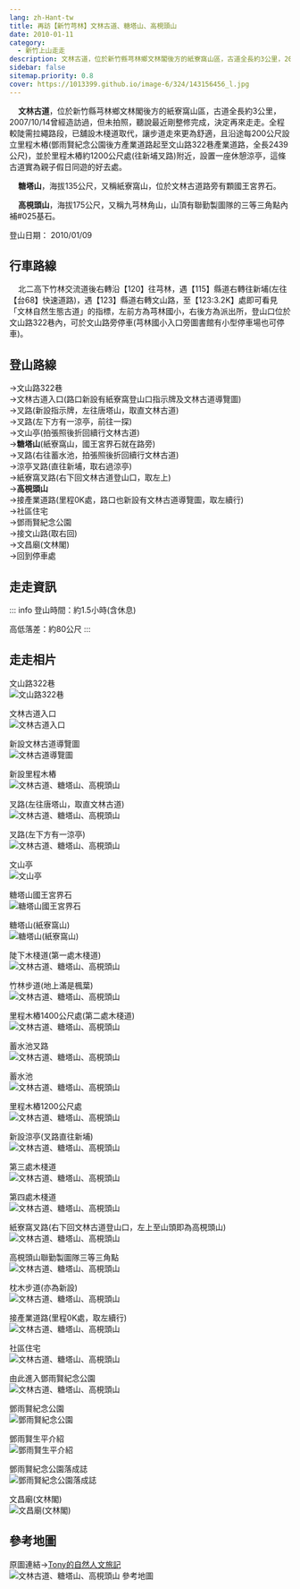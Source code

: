 ```yaml
---
lang: zh-Hant-tw
title: 再訪【新竹芎林】文林古道、糖塔山、高梘頭山
date: 2010-01-11
category: 
  - 新竹上山走走
description: 文林古道，位於新竹縣芎林鄉文林閣後方的紙寮窩山區，古道全長約3公里，2007/10/14曾經造訪過，但未拍照，聽說最近剛整修完成，決定再來走走。全程較陡需拉繩路段，已舖設木棧道取代，讓步道走來更為舒適，並於里程木樁約1200公尺處(往新埔叉路)附近，設置一座休憩涼亭，這條古道實為親子假日同遊的好去處。
sidebar: false
sitemap.priority: 0.8
cover: https://1013399.github.io/image-6/324/143156456_l.jpg
---
```


    **文林古道**，位於新竹縣芎林鄉文林閣後方的紙寮窩山區，古道全長約3公里，2007/10/14曾經造訪過，但未拍照，聽說最近剛整修完成，決定再來走走。全程較陡需拉繩路段，已舖設木棧道取代，讓步道走來更為舒適，且沿途每200公尺設立里程木樁(鄧雨賢紀念公園後方產業道路起至文山路322巷產業道路，全長2439公尺)，並於里程木樁約1200公尺處(往新埔叉路)附近，設置一座休憩涼亭，這條古道實為親子假日同遊的好去處。

<!-- more -->

    **糖塔山**，海拔135公尺，又稱紙寮窩山，位於文林古道路旁有顆國王宮界石。  

    **高梘頭山**，海拔175公尺，又稱九芎林角山，山頂有聯勤製圖隊的三等三角點內補#025基石。

登山日期： 2010/01/09

## 行車路線
    北二高下竹林交流道後右轉沿【120】往芎林，遇【115】縣道右轉往新埔(左往【台68】快速道路)，遇【123】縣道右轉文山路，至【123:3.2K】處即可看見「文林自然生態古道」的指標，左前方為芎林國小，右後方為派出所，登山口位於文山路322巷內，可於文山路旁停車(芎林國小入口旁圖書館有小型停車場也可停車)。

## 登山路線
→文山路322巷  
→文林古道入口(路口新設有紙寮窩登山口指示牌及文林古道導覽圖)  
→叉路(新設指示牌，左往唐塔山，取直文林古道)  
→叉路(左下方有一涼亭，前往一探)  
→文山亭(拍張照後折回續行文林古道)  
→**糖塔山**(紙寮窩山，國王宮界石就在路旁)  
→叉路(右往蓄水池，拍張照後折回續行文林古道)  
→涼亭叉路(直往新埔，取右過涼亭)  
→紙寮窩叉路(右下回文林古道登山口，取左上)  
→**高梘頭山**  
→接產業道路(里程0K處，路口也新設有文林古道導覽圖，取左續行)  
→社區住宅  
→鄧雨賢紀念公園  
→接文山路(取右回)  
→文昌廟(文林閣)  
→回到停車處

## 走走資訊
::: info
登山時間：約1.5小時(含休息)

高低落差：約80公尺
:::

## 走走相片

文山路322巷  
![文山路322巷](https://1013399.github.io/image-6/324/143156095_l.jpg)

文林古道入口  
![文林古道入口](https://1013399.github.io/image-6/324/143156103_l.jpg)

新設文林古道導覽圖  
![文林古道導覽圖](https://1013399.github.io/image-6/324/143156108_l.jpg)

新設里程木樁  
![文林古道、糖塔山、高梘頭山](https://1013399.github.io/image-6/324/143156115_l.jpg)

叉路(左往唐塔山，取直文林古道)  
![文林古道、糖塔山、高梘頭山](https://1013399.github.io/image-6/324/143156123_l.jpg)

叉路(左下方有一涼亭)  
![文林古道、糖塔山、高梘頭山](https://1013399.github.io/image-6/324/143156145_l.jpg)

文山亭  
![文山亭](https://1013399.github.io/image-6/324/143156131_l.jpg)

糖塔山國王宮界石  
![糖塔山國王宮界石](https://1013399.github.io/image-6/324/143156150_l.jpg)

糖塔山(紙寮窩山)  
![糖塔山(紙寮窩山)](https://1013399.github.io/image-6/324/143156209_l.jpg)

陡下木棧道(第一處木棧道)  
![文林古道、糖塔山、高梘頭山](https://1013399.github.io/image-6/324/143156212_l.jpg)

竹林步道(地上滿是楓葉)  
![文林古道、糖塔山、高梘頭山](https://1013399.github.io/image-6/324/143156219_l.jpg)

里程木樁1400公尺處(第二處木棧道)  
![文林古道、糖塔山、高梘頭山](https://1013399.github.io/image-6/324/143156223_l.jpg)

蓄水池叉路  
![文林古道、糖塔山、高梘頭山](https://1013399.github.io/image-6/324/143156230_l.jpg)

蓄水池  
![文林古道、糖塔山、高梘頭山](https://1013399.github.io/image-6/324/143156225_l.jpg)

里程木樁1200公尺處  
![文林古道、糖塔山、高梘頭山](https://1013399.github.io/image-6/324/143156309_l.jpg)

新設涼亭(叉路直往新埔)  
![文林古道、糖塔山、高梘頭山](https://1013399.github.io/image-6/324/143156313_l.jpg)

第三處木棧道  
![文林古道、糖塔山、高梘頭山](https://1013399.github.io/image-6/324/143156320_l.jpg)

第四處木棧道  
![文林古道、糖塔山、高梘頭山](https://1013399.github.io/image-6/324/143156326_l.jpg)

紙寮窩叉路(右下回文林古道登山口，左上至山頭即為高梘頭山)  
![文林古道、糖塔山、高梘頭山](https://1013399.github.io/image-6/324/143156331_l.jpg)

高梘頭山聯勤製圖隊三等三角點  
![文林古道、糖塔山、高梘頭山](https://1013399.github.io/image-6/324/143156548_l.jpg)

枕木步道(亦為新設)  
![文林古道、糖塔山、高梘頭山](https://1013399.github.io/image-6/324/143156432_l.jpg)

接產業道路(里程0K處，取左續行)  
![文林古道、糖塔山、高梘頭山](https://1013399.github.io/image-6/324/143156441_l.jpg)

社區住宅  
![文林古道、糖塔山、高梘頭山](https://1013399.github.io/image-6/324/143156448_l.jpg)

由此進入鄧雨賢紀念公園  
![文林古道、糖塔山、高梘頭山](https://1013399.github.io/image-6/324/143156451_l.jpg)

鄧雨賢紀念公園  
![鄧雨賢紀念公園](https://1013399.github.io/image-6/324/143156456_l.jpg)

鄧雨賢生平介紹  
![鄧雨賢生平介紹](https://1013399.github.io/image-6/324/143156462_l.jpg)

鄧雨賢紀念公園落成誌  
![鄧雨賢紀念公園落成誌](https://1013399.github.io/image-6/324/143156469_l.jpg)

文昌廟(文林閣)  
![文昌廟(文林閣)](https://1013399.github.io/image-6/324/143156091_l.jpg)

## 參考地圖
原圖連結→[Tony的自然人文旅記](http://www.tonyhuang39.com/tony0433/tony0433.html)  
![文林古道、糖塔山、高梘頭山 參考地圖](https://1013399.github.io/image-6/324/143156573_l.jpg)